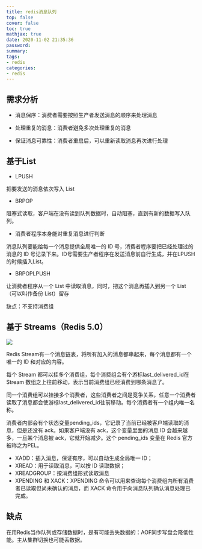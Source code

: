 ```yaml
---
title: redis消息队列
top: false
cover: false
toc: true
mathjax: true
date: 2020-11-02 21:35:36
password:
summary:
tags:
- redis
categories:
- redis
---
```


## 需求分析

- 消息保序：消费者需要按照生产者发送消息的顺序来处理消息

- 处理重复的消息：消费者避免多次处理重复的消息

- 保证消息可靠性：消费者重启后，可以重新读取消息再次进行处理

## 基于List

-  LPUSH 

把要发送的消息依次写入 List

- BRPOP 

阻塞式读取，客户端在没有读到队列数据时，自动阻塞，直到有新的数据写入队列。

- 消费者程序本身能对重复消息进行判断

消息队列要能给每一个消息提供全局唯一的 ID 号，消费者程序要把已经处理过的消息的 ID 号记录下来。ID号需要生产者程序在发送消息前自行生成，并在LPUSH的时候插入List。

- BRPOPLPUSH

让消费者程序从一个 List 中读取消息，同时，把这个消息再插入到另一个 List（可以叫作备份 List）留存

缺点：不支持消费组

## 基于 Streams（Redis 5.0）

![](stream.jpg)

Redis Stream有一个消息链表，将所有加入的消息都串起来，每个消息都有一个唯一的 ID 和对应的内容。

每个 Stream 都可以挂多个消费组，每个消费组会有个游标last_delivered_id在 Stream 数组之上往前移动，表示当前消费组已经消费到哪条消息了。

同一个消费组可以挂接多个消费者，这些消费者之间是竞争关系，任意一个消费者读取了消息都会使游标last_delivered_id往前移动。每个消费者有一个组内唯一名称。

消费者内部会有个状态变量pending_ids，它记录了当前已经被客户端读取的消息，但是还没有 ack。如果客户端没有 ack，这个变量里面的消息 ID 会越来越多，一旦某个消息被 ack，它就开始减少。这个 pending_ids 变量在 Redis 官方被称之为PEL。

- XADD：插入消息，保证有序，可以自动生成全局唯一 ID；
- XREAD：用于读取消息，可以按 ID 读取数据；
- XREADGROUP：按消费组形式读取消息
- XPENDING 和 XACK：XPENDING 命令可以用来查询每个消费组内所有消费者已读取但尚未确认的消息，而 XACK 命令用于向消息队列确认消息处理已完成。

## 缺点

在用Redis当作队列或存储数据时，是有可能丢失数据的：AOF同步写盘会降低性能。主从集群切换也可能丢数据。

